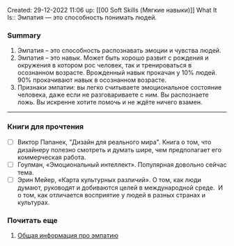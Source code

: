 Created: 29-12-2022 11:06
up: [[00 Soft Skills (Мягкие навыки)]]
What It Is:: Эмпатия — это способность понимать людей.

### Summary
1. Эмпатия – это способность распознавать эмоции и чувства людей. 
2. Эмпатия – это навык. Может быть хорошо развит с рождения и окружения в котором рос человек, так и тренироваться в осознанном возрасте. Врожденный навык прокачан у 10% людей. 90% прокачивают навык в осознанном возрасте.
3. Признаки эмпатии: вы легко считываете эмоциональное состояние человека, даже если не разговариваете с ним. Вы распознаете ложь. Вы искренне хотите помочь и не ждёте ничего взамен.
__________
### Книги для прочтения
- [ ] Виктор Папанек, "Дизайн для реального мира". Книга о том, что дизайнеру полезно смотреть и думать шире, чем предполагает его коммерческая работа.
- [ ] Гоулман, «Эмоциональный интеллект». Популярная довольно сейчас тема.
- [ ] Эрин Мейер, «Карта культурных различий». О том, как люди думают, руководят и добиваются целей в международной среде.  И о том, как отличается восприятие у людей в разных странах и культурах.

### Почитать еще
1. [Общая информация про эмпатию](https://theoryandpractice.ru/posts/19273-bolno-na-tebya-smotret-chto-takoe-empatiya-na-samom-dele) 